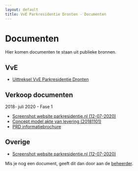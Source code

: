 ```yaml
---
layout: default
title: VvE Parkresidentie Dronten - Documenten
---
```


<div class="post">
	<h1 class="pageTitle">Documenten</h1>
	<p class="intro">Hier komen documenten te staan uit publieke bronnen.</p>
	<h2>VvE</h2>
	<ul>
		<li><a href="{{ '/docs/vve/Uittreksel VvE Park Residentie Dronten.pdf' | prepend: site.baseurl }}">Uittreksel VvE Parkresidentie Dronten</a></li>
  	</ul>  	
	<h2>Verkoop documenten</h2>
	<p>2018- juli 2020 - Fase 1</p>
	<ul>
		<li><a href="{{ '/docs/verkoop/fase1/Parkresidentie Dronten Luxe villa s met diverse mogelijkheden.png' | prepend: site.baseurl }}">Screenshot website parkresidentie.nl (12-07-2020)</a></li>
  		<li><a href="{{ '/docs/verkoop/fase1/20181101 concept model akte van levering Park Residentie Dronten.pdf' | prepend: site.baseurl }}">Concept model akte van levering (20181101)</a></li>
  		<li><a href="{{ '/docs/verkoop/fase1/PRD Informatiebrochure inclusief bijlagen.pdf' | prepend: site.baseurl }}">PRD informatiebrochure</a></li>
  	</ul>
	<h2>Overige</h2>
	<ul>
		<li><a href="{{ '/docs/overige/Park Nieuws nr 1 202006.pdf' | prepend: site.baseurl }}">Screenshot website parkresidentie.nl (12-07-2020)</a></li>
  	</ul>
	<p>Mis je nog een document, geeft dit dan door aan de <a href="mailto:vve-website@parkresidentiedronten.nl">beheerder</a>.</p>
</div>
